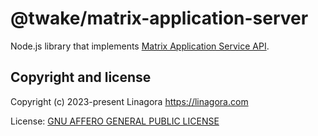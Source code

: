 # @twake/matrix-application-server

Node.js library that implements
[Matrix Application Service API](https://spec.matrix.org/v1.6/application-service-api/).

## Copyright and license

Copyright (c) 2023-present Linagora <https://linagora.com>

License: [GNU AFFERO GENERAL PUBLIC LICENSE](https://ci.linagora.com/publicgroup/oss/twake/tom-server/-/blob/master/LICENSE)
